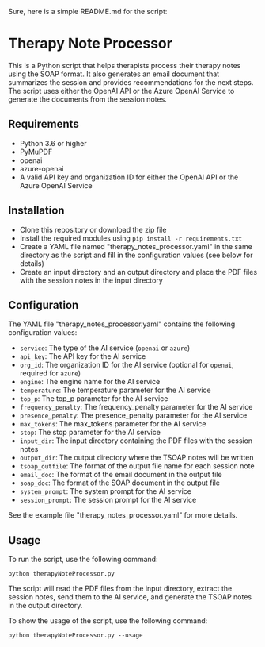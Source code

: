 Sure, here is a simple README.md for the script:

# Therapy Note Processor

This is a Python script that helps therapists process their therapy notes using the SOAP format. It also generates an email document that summarizes the session and provides recommendations for the next steps. The script uses either the OpenAI API or the Azure OpenAI Service to generate the documents from the session notes.

## Requirements

- Python 3.6 or higher
- PyMuPDF
- openai
- azure-openai
- A valid API key and organization ID for either the OpenAI API or the Azure OpenAI Service

## Installation

- Clone this repository or download the zip file
- Install the required modules using `pip install -r requirements.txt`
- Create a YAML file named "therapy_notes_processor.yaml" in the same directory as the script and fill in the configuration values (see below for details)
- Create an input directory and an output directory and place the PDF files with the session notes in the input directory

## Configuration

The YAML file "therapy_notes_processor.yaml" contains the following configuration values:

- `service`: The type of the AI service (`openai` or `azure`)
- `api_key`: The API key for the AI service
- `org_id`: The organization ID for the AI service (optional for `openai`, required for `azure`)
- `engine`: The engine name for the AI service
- `temperature`: The temperature parameter for the AI service
- `top_p`: The top_p parameter for the AI service
- `frequency_penalty`: The frequency_penalty parameter for the AI service
- `presence_penalty`: The presence_penalty parameter for the AI service
- `max_tokens`: The max_tokens parameter for the AI service
- `stop`: The stop parameter for the AI service
- `input_dir`: The input directory containing the PDF files with the session notes
- `output_dir`: The output directory where the TSOAP notes will be written
- `tsoap_outfile`: The format of the output file name for each session note
- `email_doc`: The format of the email document in the output file
- `soap_doc`: The format of the SOAP document in the output file
- `system_prompt`: The system prompt for the AI service
- `session_prompt`: The session prompt for the AI service

See the example file "therapy_notes_processor.yaml" for more details.

## Usage

To run the script, use the following command:

`python therapyNoteProcessor.py`

The script will read the PDF files from the input directory, extract the session notes, send them to the AI service, and generate the TSOAP notes in the output directory.

To show the usage of the script, use the following command:

`python therapyNoteProcessor.py --usage`
